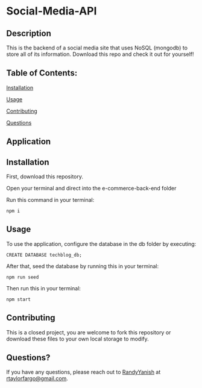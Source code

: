 # Social-Media-API

## Description

This is the backend of a social media site that uses NoSQL (mongodb) to store all of its information. Download this repo and check it out for yourself!

## Table of Contents:

[Installation](#installation)

[Usage](#usage)

[Contributing](#contributing)

[Questions](#questions)

## Application



## Installation

First, download this repository.

Open your terminal and direct into the e-commerce-back-end folder

Run this command in your terminal:

```
npm i
```

## Usage

To use the application, configure the database in the db folder by executing: 

```
CREATE DATABASE techblog_db;
```

After that, seed the database by running this in your terminal:

```
npm run seed
```

Then run this in your terminal:

```
npm start
```

## Contributing

This is a closed project, you are welcome to fork this repository or download these files to your own local storage to modify.

## Questions?

If you have any questions, please reach out to [RandyYanish](https://github.com/RandyYanish) at rtaylorfargo@gmail.com.
